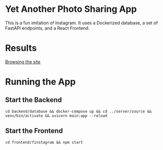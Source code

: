 # Yet Another Photo Sharing App
This is a fun imitation of Instagram. It uses a Dockerized database, a set of FastAPI endpoints, and a React Frontend. 

# Results
[Browsing the site](https://github.com/PeterJochem/YetAnotherPhotoSharingApp/blob/main/media/first_use.mp4)


# Running the App
## Start the Backend
```cd backend/database && docker-compose up && cd ../server/source && venv/bin/activate && uvicorn main:app --reload```

## Start the Frontend
```cd frontend/finstagram && npm start```
